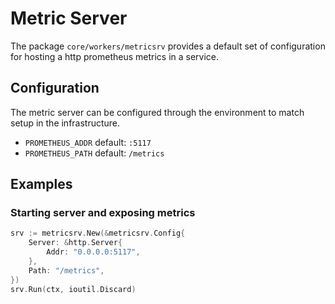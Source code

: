 # Metric Server
The package `core/workers/metricsrv` provides a default set of configuration for hosting a http prometheus metrics in a service.

## Configuration
The metric server can be configured through the environment to match setup in the infrastructure.

- `PROMETHEUS_ADDR` default: `:5117`
- `PROMETHEUS_PATH` default: `/metrics`

## Examples

### Starting server and exposing metrics

```go
srv := metricsrv.New(&metricsrv.Config{
    Server: &http.Server{
        Addr: "0.0.0.0:5117",
    },
    Path: "/metrics",
})
srv.Run(ctx, ioutil.Discard)
```
